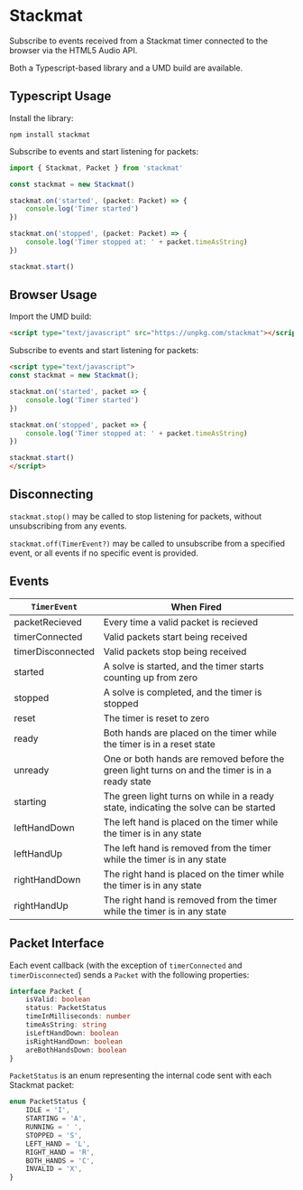# Stackmat #

Subscribe to events received from a Stackmat timer connected to the browser via the HTML5 Audio API.

Both a Typescript-based library and a UMD build are available.


## Typescript Usage ##

Install the library:

`npm install stackmat`

Subscribe to events and start listening for packets:

```typescript
import { Stackmat, Packet } from 'stackmat'

const stackmat = new Stackmat()

stackmat.on('started', (packet: Packet) => {
    console.log('Timer started')
})

stackmat.on('stopped', (packet: Packet) => {
    console.log('Timer stopped at: ' + packet.timeAsString)
})

stackmat.start()
```


## Browser Usage ##

Import the UMD build:

```html
<script type="text/javascript" src="https://unpkg.com/stackmat"></script>
```

Subscribe to events and start listening for packets:

```html
<script type="text/javascript">
const stackmat = new Stackmat();

stackmat.on('started', packet => {
    console.log('Timer started')
})

stackmat.on('stopped', packet => {
    console.log('Timer stopped at: ' + packet.timeAsString)
})

stackmat.start()
</script>
```


## Disconnecting ##

`stackmat.stop()` may be called to stop listening for packets, without unsubscribing from any events.

`stackmat.off(TimerEvent?)` may be called to unsubscribe from a specified event, or all events if no specific event is provided.

## Events ##

| `TimerEvent` | When Fired
| --- | ---
| packetRecieved | Every time a valid packet is recieved
| timerConnected | Valid packets start being received
| timerDisconnected | Valid packets stop being received
| started | A solve is started, and the timer starts counting up from zero
| stopped | A solve is completed, and the timer is stopped
| reset | The timer is reset to zero
| ready | Both hands are placed on the timer while the timer is in a reset state
| unready | One or both hands are removed before the green light turns on and the timer is in a ready state
| starting | The green light turns on while in a ready state, indicating the solve can be started
| leftHandDown | The left hand is placed on the timer while the timer is in any state
| leftHandUp | The left hand is removed from the timer while the timer is in any state
| rightHandDown | The right hand is placed on the timer while the timer is in any state
| rightHandUp | The right hand is removed from the timer while the timer is in any state


## Packet Interface ##

Each event callback (with the exception of `timerConnected` and `timerDisconnected`) sends a `Packet` with the following properties:

```typescript
interface Packet {
    isValid: boolean
    status: PacketStatus
    timeInMilliseconds: number
    timeAsString: string
    isLeftHandDown: boolean
    isRightHandDown: boolean
    areBothHandsDown: boolean
}

```

`PacketStatus` is an enum representing the internal code sent with each Stackmat packet:

```typescript
enum PacketStatus {
    IDLE = 'I',
    STARTING = 'A',
    RUNNING = ' ',
    STOPPED = 'S',
    LEFT_HAND = 'L',
    RIGHT_HAND = 'R',
    BOTH_HANDS = 'C',
    INVALID = 'X',
}
```
